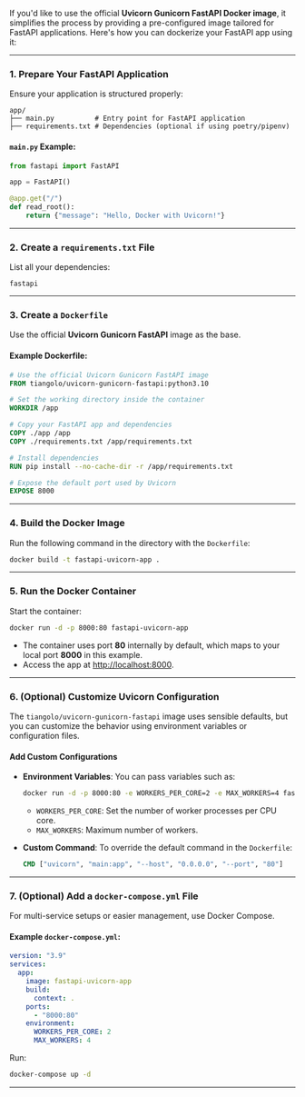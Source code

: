 If you'd like to use the official **Uvicorn Gunicorn FastAPI Docker image**, it simplifies the process by providing a pre-configured image tailored for FastAPI applications. Here's how you can dockerize your FastAPI app using it:

---

### 1. **Prepare Your FastAPI Application**
Ensure your application is structured properly:
```
app/
├── main.py          # Entry point for FastAPI application
├── requirements.txt # Dependencies (optional if using poetry/pipenv)
```

#### `main.py` Example:
```python
from fastapi import FastAPI

app = FastAPI()

@app.get("/")
def read_root():
    return {"message": "Hello, Docker with Uvicorn!"}
```

---

### 2. **Create a `requirements.txt` File**
List all your dependencies:
```plaintext
fastapi
```

---

### 3. **Create a `Dockerfile`**
Use the official **Uvicorn Gunicorn FastAPI** image as the base.

#### Example Dockerfile:
```dockerfile
# Use the official Uvicorn Gunicorn FastAPI image
FROM tiangolo/uvicorn-gunicorn-fastapi:python3.10

# Set the working directory inside the container
WORKDIR /app

# Copy your FastAPI app and dependencies
COPY ./app /app
COPY ./requirements.txt /app/requirements.txt

# Install dependencies
RUN pip install --no-cache-dir -r /app/requirements.txt

# Expose the default port used by Uvicorn
EXPOSE 8000
```

---

### 4. **Build the Docker Image**
Run the following command in the directory with the `Dockerfile`:
```bash
docker build -t fastapi-uvicorn-app .
```

---

### 5. **Run the Docker Container**
Start the container:
```bash
docker run -d -p 8000:80 fastapi-uvicorn-app
```

- The container uses port **80** internally by default, which maps to your local port **8000** in this example.
- Access the app at [http://localhost:8000](http://localhost:8000).

---

### 6. **(Optional) Customize Uvicorn Configuration**
The `tiangolo/uvicorn-gunicorn-fastapi` image uses sensible defaults, but you can customize the behavior using environment variables or configuration files.

#### Add Custom Configurations
- **Environment Variables**:
  You can pass variables such as:
  ```bash
  docker run -d -p 8000:80 -e WORKERS_PER_CORE=2 -e MAX_WORKERS=4 fastapi-uvicorn-app
  ```
  - `WORKERS_PER_CORE`: Set the number of worker processes per CPU core.
  - `MAX_WORKERS`: Maximum number of workers.

- **Custom Command**:
  To override the default command in the `Dockerfile`:
  ```dockerfile
  CMD ["uvicorn", "main:app", "--host", "0.0.0.0", "--port", "80"]
  ```

---

### 7. **(Optional) Add a `docker-compose.yml` File**
For multi-service setups or easier management, use Docker Compose.

#### Example `docker-compose.yml`:
```yaml
version: "3.9"
services:
  app:
    image: fastapi-uvicorn-app
    build:
      context: .
    ports:
      - "8000:80"
    environment:
      WORKERS_PER_CORE: 2
      MAX_WORKERS: 4
```

Run:
```bash
docker-compose up -d
```

---